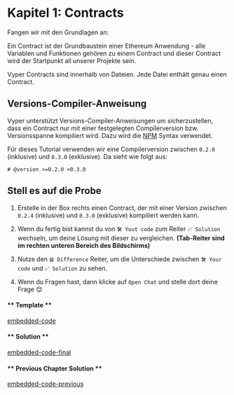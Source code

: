 <!-- Add translation for the following page: https://vyper.fun/#/1/contract_structure
Do NOT change the code below. The below code runs the code editor -->

# Kapitel 1: Contracts

Fangen wir mit den Grundlagen an:

Ein Contract ist der Grundbaustein einer Ethereum Anwendung - alle Variablen und Funktionen gehören zu einem Contract und dieser Contract wird der Startpunkt all unserer Projekte sein.

Vyper Contracts sind innerhalb von Dateien. Jede Datei enthält genau einen Contract.

## Versions-Compiler-Anweisung

Vyper unterstützt Versions-Compiler-Anweisungen um sicherzustellen, dass ein Contract
nur mit einer festgelegten Compilerversion bzw. Versionsspanne kompiliert wird.
Dazu wird die [NPM](https://docs.npmjs.com/about-semantic-versioning) Syntax verwendet.

Für dieses Tutorial verwenden wir eine Compilerversion zwischen `0.2.0` (inklusive) und `0.3.0` (exklusive). Da sieht wie folgt aus:

```vyper
# @version >=0.2.0 <0.3.0
```

## Stell es auf die Probe

1. Erstelle in der Box rechts einen Contract, der mit einer Version zwischen `0.2.4` (inklusive) und `0.3.0` (exklusive) kompiliert werden kann.

2. Wenn du fertig bist kannst du von `🛠 Yout code` zum Reiter `✅ Solution` wechseln, um deine Lösung mit dieser zu vergleichen. **(Tab-Reiter sind im rechten unteren Bereich des Bildschirms)**

3. Nutze den `𝌡 Difference` Reiter, um die Unterschiede zwischen `🛠 Your code` und `✅ Solution` zu sehen.

4. Wenn du Fragen hast, dann klicke auf `Open Chat` und stelle dort deine Frage 😊

<!-- tabs:start -->

#### ** Template **

[embedded-code](../../assets/1/1.1-template-code.vy ':include :type=code embed-template')

#### ** Solution **

[embedded-code-final](../../assets/1/1.1-finished-code.vy ':include :type=code embed-final')

#### ** Previous Chapter Solution **

[embedded-code-previous](../../assets/1/1.0-finished-code.vy ':include :type=code embed-previous')

<!-- tabs:end -->
